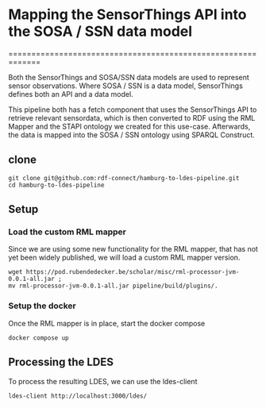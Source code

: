# Mapping the SensorThings API into the SOSA / SSN data model
=============================================================

Both the SensorThings and SOSA/SSN data models are used to represent sensor observations.
Where SOSA / SSN is a data model, SensorThings defines both an API and a data model.

This pipeline both has a fetch component that uses the SensorThings API to retrieve relevant sensordata, 
which is then converted to RDF using the RML Mapper and the STAPI ontology we created for this use-case.
Afterwards, the data is mapped into the SOSA / SSN ontology using SPARQL Construct.

## clone

```
git clone git@github.com:rdf-connect/hamburg-to-ldes-pipeline.git
cd hamburg-to-ldes-pipeline
```

## Setup

### Load the custom RML mapper

Since we are using some new functionality for the RML mapper, that has not yet been widely published,
we will load a custom RML mapper version.

```
wget https://pod.rubendedecker.be/scholar/misc/rml-processor-jvm-0.0.1-all.jar ; 
mv rml-processor-jvm-0.0.1-all.jar pipeline/build/plugins/.
```

### Setup the docker

Once the RML mapper is in place, start the docker compose

```
docker compose up
```

## Processing the LDES

To process the resulting LDES, we can use the ldes-client

```
ldes-client http://localhost:3000/ldes/
```